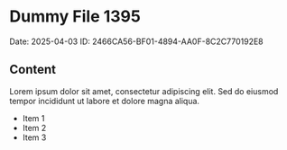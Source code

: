 # Dummy File 1395

Date: 2025-04-03
ID: 2466CA56-BF01-4894-AA0F-8C2C770192E8

## Content

Lorem ipsum dolor sit amet, consectetur adipiscing elit.
Sed do eiusmod tempor incididunt ut labore et dolore magna aliqua.

* Item 1
* Item 2
* Item 3
